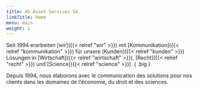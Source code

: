 ```yaml
---
title: AS Asset Services SA
linkTitle: Home
menu: main
weight: 1
---
```


Seit 1994 erarbeiten [wir]({{< relref "wir" >}}) mit [Kommunikation]({{< relref "kommunikation" >}}) für unsere [Kunden]({{< relref "kunden" >}}) Lösungen in [Wirtschaft]({{< relref "wirtschaft" >}}), [Recht]({{< relref "recht" >}}) und [Science]({{< relref "science" >}}).
{ .big }

Depuis 1994, nous élaborons avec le communication des solutions pour nos clients dans les domaines de l'économie, du droit et des sciences.